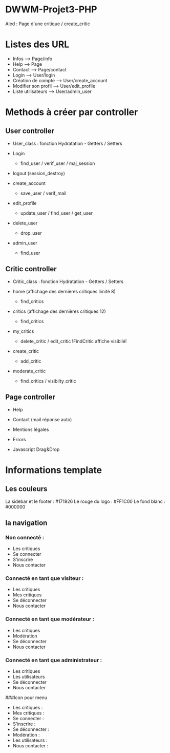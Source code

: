 # DWWM-Projet3-PHP

Aled : Page d'une critique / create_critic
# Listes des URL
- Infos --> Page/info
- Help --> Page
- Contact --> Page/contact
- Login --> User/login
- Création de compte --> User/create_account
- Modifier son profil --> User/edit_profile
- Liste utilisateurs --> User/admin_user
# Methods à créer par controller

## User controller

- User_class : fonction Hydratation - Getters / Setters

- Login
  - find_user / verif_user / maj_session
- logout (session_destroy)
- create_account
  - save_user / verif_mail
- edit_profile
  - update_user / find_user / get_user
- delete_user
  - drop_user 
- admin_user
  - find_user

## Critic controller

- Critic_class : fonction Hydratation - Getters / Setters

- home (affichage des dernières critiques limité 8)
  - find_critics
- critics (affichage des dernières critiques 12)
  - find_critics
- my_critics
  - delete_critic / edit_critic
!FindCritic affiche visibilé!
- create_critic
  - add_critic
- moderate_critic
  - find_critics / visibilty_critic

## Page controller

- Help
- Contact (mail réponse auto)
- Mentions légales
- Errors


- Javascript Drag&Drop


# Informations template

## Les couleurs
La sidebar et le footer :       #171926
Le rouge du logo :              #FF1C00
Le fond blanc :                 #000000

## la navigation
### Non connecté :
 - Les critiques
 - Se connecter
 - S'inscrire
 - Nous contacter

### Connecté en tant que visiteur :
 - Les critiques
 - Mes critiques
 - Se déconnecter
 - Nous contacter

### Connecté en tant que modérateur :
 - Les critiques
 - Modération
 - Se déconnecter
 - Nous contacter

### Connecté en tant que administrateur :
 - Les critiques
 - Les utilisateurs
 - Se déconnecter
 - Nous contacter


###Icon pour menu
- Les critiques :     <i class="far fa-newspaper"></i>
- Mes critiques :     <i class="far fa-sticky-note"></i>
- Se connecter :      <i class="fas fa-user"></i>
- S'inscrire :        <i class="fas fa-sign-in-alt"></i>
- Se déconnecter :    <i class="fas fa-sign-out-alt"></i>
- Modération :        <i class="fas fa-toggle-on"></i>
- Les utilisateurs :  <i class="fas fa-users"></i>
- Nous contacter :    <i class="fas fa-users"></i>
